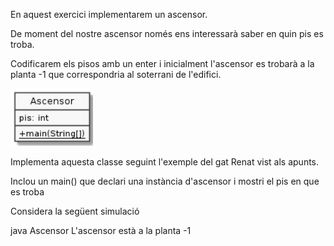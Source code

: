 En aquest exercici implementarem un ascensor.

De moment del nostre ascensor només ens interessarà saber en quin pis es troba.

Codificarem els pisos amb un enter i inicialment l'ascensor es trobarà a la planta -1 que correspondria al soterrani de l'edifici.

![UML](https://github.com/DamianPyCoder/introprg_backup/blob/main/04_objects/34_03/uml1.png)

Implementa aquesta classe seguint l'exemple del gat Renat vist als apunts.

Inclou un main() que declari una instància d'ascensor i mostri el pis en que es troba

Considera la següent simulació

java Ascensor
 L'ascensor està a la planta -1
